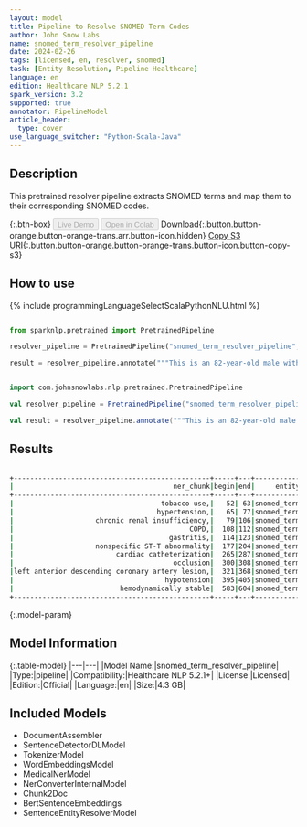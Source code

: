 ```yaml
---
layout: model
title: Pipeline to Resolve SNOMED Term Codes
author: John Snow Labs
name: snomed_term_resolver_pipeline
date: 2024-02-26
tags: [licensed, en, resolver, snomed]
task: [Entity Resolution, Pipeline Healthcare]
language: en
edition: Healthcare NLP 5.2.1
spark_version: 3.2
supported: true
annotator: PipelineModel
article_header:
  type: cover
use_language_switcher: "Python-Scala-Java"
---
```


## Description

This pretrained resolver pipeline extracts SNOMED terms and map them to their corresponding SNOMED codes.

{:.btn-box}
<button class="button button-orange" disabled>Live Demo</button>
<button class="button button-orange" disabled>Open in Colab</button>
[Download](https://s3.amazonaws.com/auxdata.johnsnowlabs.com/clinical/models/snomed_term_resolver_pipeline_en_5.2.1_3.2_1708965219570.zip){:.button.button-orange.button-orange-trans.arr.button-icon.hidden}
[Copy S3 URI](s3://auxdata.johnsnowlabs.com/clinical/models/snomed_term_resolver_pipeline_en_5.2.1_3.2_1708965219570.zip){:.button.button-orange.button-orange-trans.button-icon.button-copy-s3}

## How to use



<div class="tabs-box" markdown="1">
{% include programmingLanguageSelectScalaPythonNLU.html %}
  
```python

from sparknlp.pretrained import PretrainedPipeline

resolver_pipeline = PretrainedPipeline("snomed_term_resolver_pipeline", "en", "clinical/models")

result = resolver_pipeline.annotate("""This is an 82-year-old male with a history of prior tobacco use, hypertension, chronic renal insufficiency, COPD, gastritis, and TIA. He initially presented to Braintree with a nonspecific ST-T abnormality and was transferred to St. Margaret’s Center. He underwent cardiac catheterization because of occlusion of the mid left anterior descending coronary artery lesion, which was complicated by hypotension and bradycardia. He required atropine, IV fluids, and dopamine, possibly secondary to a vagal reaction. He was subsequently transferred to the CCU for close monitoring. He was hemodynamically stable at the time of admission to the CCU.""")

```
```scala

import com.johnsnowlabs.nlp.pretrained.PretrainedPipeline

val resolver_pipeline = PretrainedPipeline("snomed_term_resolver_pipeline", "en", "clinical/models")

val result = resolver_pipeline.annotate("""This is an 82-year-old male with a history of prior tobacco use, hypertension, chronic renal insufficiency, COPD, gastritis, and TIA. He initially presented to Braintree with a nonspecific ST-T abnormality and was transferred to St. Margaret’s Center. He underwent cardiac catheterization because of occlusion of the mid left anterior descending coronary artery lesion, which was complicated by hypotension and bradycardia. He required atropine, IV fluids, and dopamine, possibly secondary to a vagal reaction. He was subsequently transferred to the CCU for close monitoring. He was hemodynamically stable at the time of admission to the CCU.""")

```
</div>

## Results

```bash

+------------------------------------------------+-----+---+-----------+-----------+------------------------------------------------------------+------------------------------------------------------------+------------------------------------------------------------+------------------------------------------------------------+
|                                       ner_chunk|begin|end|     entity|snomed_code|                                                  resolution|                                                   all_codes|                                             all_resolutions|                                              all_aux_labels|
+------------------------------------------------+-----+---+-----------+-----------+------------------------------------------------------------+------------------------------------------------------------+------------------------------------------------------------+------------------------------------------------------------+
|                                    tobacco use,|   52| 63|snomed_term|  110483000|                                                 tobacco use|110483000:::39953003:::711013002:::57264008:::102407002::...|tobacco use:::tobacco - substance:::assessment of tobacco...|Clinical Finding:::Substance:::Procedure:::Organism:::Sub...|
|                                   hypertension,|   65| 77|snomed_term|   38341003|                                                hypertension|38341003:::270440008:::161501007:::73578008:::59621000:::...|hypertension:::hypertension monitored:::h/o: hypertension...|Clinical Finding:::Clinical Finding:::Context-dependent::...|
|                    chronic renal insufficiency,|   79|106|snomed_term|  723190009|                                 chronic renal insufficiency|723190009:::709044004:::42399005:::425369003:::90688005::...|chronic renal insufficiency:::chronic renal impairment:::...|Clinical Finding:::Clinical Finding:::Clinical Finding:::...|
|                                           COPD,|  108|112|snomed_term|   13645005|                                                        copd|13645005:::414400006:::223792000:::60349006:::223821008::...|copd:::coning:::clare:::ump:::cos:::ling:::cshase:::esp::...|Clinical Finding:::Clinical Finding:::Location:::Substanc...|
|                                      gastritis,|  114|123|snomed_term|    4556007|                                                   gastritis|4556007:::235656001:::42541005:::413241009:::108679100011...|gastritis:::chemical gastritis:::irritant gastritis:::sus...|Clinical Finding:::Clinical Finding:::Clinical Finding:::...|
|                    nonspecific ST-T abnormality|  177|204|snomed_term|  428750005|                                nonspecific st-t abnormality|428750005:::164934002:::2967003:::83456009:::93127002:::3...|nonspecific st-t abnormality:::ecg: t wave abnormal:::non...|Clinical Finding:::Clinical Finding:::Clinical Finding:::...|
|                         cardiac catheterization|  265|287|snomed_term|   41976001|                                     cardiac catheterization|41976001:::705923009:::721968000:::467735004:::129085009:...|cardiac catheterization:::cardiac catheter:::cardiac cath...|Procedure:::Physical Object:::Record Artifact:::Physical ...|
|                                       occlusion|  300|308|snomed_term|   50173008|                                                   occlusion|50173008:::263823007:::278684003:::246407001:::109501002:...|occlusion:::occluded:::functional occlusion:::method of o...|Morph Abnormality:::Qualifier Value:::Clinical Finding:::...|
|left anterior descending coronary artery lesion,|  321|368|snomed_term|  876859003|stenosis of anterior descending branch of left coronary a...|876859003:::371804009:::840608004:::1255623001:::12555690...|stenosis of anterior descending branch of left coronary a...|Clinical Finding:::Clinical Finding:::Clinical Finding:::...|
|                                     hypotension|  395|405|snomed_term|   45007003|                                                 hypotension|45007003:::241727003:::19721008:::28651003:::67763001:::9...|hypotension:::induced hypotension:::globe hypotension:::p...|Clinical Finding:::Procedure:::Clinical Finding:::Clinica...|
|                          hemodynamically stable|  583|604|snomed_term|  301459008|                                      hemodynamically stable|301459008:::301148008:::271651005:::409683007:::359746009...|hemodynamically stable:::pulse rate stable:::stable blood...|Clinical Finding:::Clinical Finding:::Clinical Finding:::...|
+------------------------------------------------+-----+---+-----------+-----------+------------------------------------------------------------+------------------------------------------------------------+------------------------------------------------------------+------------------------------------------------------------+


```

{:.model-param}
## Model Information

{:.table-model}
|---|---|
|Model Name:|snomed_term_resolver_pipeline|
|Type:|pipeline|
|Compatibility:|Healthcare NLP 5.2.1+|
|License:|Licensed|
|Edition:|Official|
|Language:|en|
|Size:|4.3 GB|

## Included Models

- DocumentAssembler
- SentenceDetectorDLModel
- TokenizerModel
- WordEmbeddingsModel
- MedicalNerModel
- NerConverterInternalModel
- Chunk2Doc
- BertSentenceEmbeddings
- SentenceEntityResolverModel
